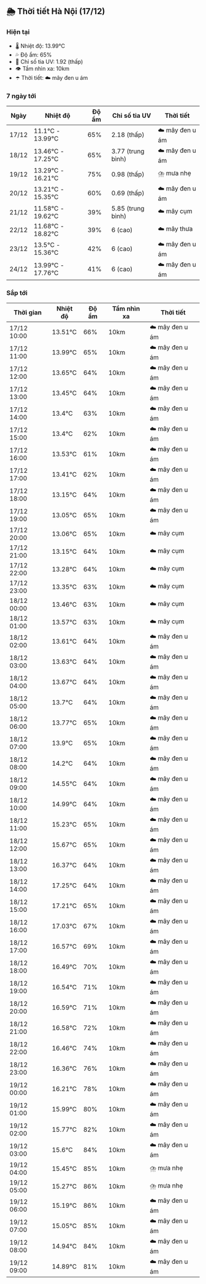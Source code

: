 ## 🌦️ Thời tiết Hà Nội (17/12)

### Hiện tại

- 🌡️ Nhiệt độ: 13.99℃
- 💦 Độ ẩm: 65%
- 🌟 Chỉ số tia UV: 1.92 (thấp)
- 👁️ Tầm nhìn xa: 10km
- ☂️ Thời tiết: ☁️ mây đen u ám

### 7 ngày tới

| Ngày | Nhiệt độ | Độ ẩm | Chỉ số tia UV | Thời tiết |
| --- | --- | --- | --- | --- |
| 17/12 | 11.1℃ - 13.99℃ | 65% | 2.18 (thấp) | ☁️ mây đen u ám |
| 18/12 | 13.46℃ - 17.25℃ | 65% | 3.77 (trung bình) | ☁️ mây đen u ám |
| 19/12 | 13.29℃ - 16.21℃ | 75% | 0.98 (thấp) | ⛈️ mưa nhẹ |
| 20/12 | 13.21℃ - 15.35℃ | 60% | 0.69 (thấp) | ☁️ mây đen u ám |
| 21/12 | 11.58℃ - 19.62℃ | 39% | 5.85 (trung bình) | ☁️ mây cụm |
| 22/12 | 11.68℃ - 18.82℃ | 39% | 6 (cao) | ☁️ mây thưa |
| 23/12 | 13.5℃ - 15.36℃ | 42% | 6 (cao) | ☁️ mây đen u ám |
| 24/12 | 13.99℃ - 17.76℃ | 41% | 6 (cao) | ☁️ mây đen u ám |

### Sắp tới

| Thời gian | Nhiệt độ | Độ ẩm | Tầm nhìn xa | Thời tiết |
| --- | --- | --- | --- | --- |
| 17/12 10:00 | 13.51℃ | 66% | 10km | ☁️ mây đen u ám |
| 17/12 11:00 | 13.99℃ | 65% | 10km | ☁️ mây đen u ám |
| 17/12 12:00 | 13.65℃ | 64% | 10km | ☁️ mây đen u ám |
| 17/12 13:00 | 13.45℃ | 64% | 10km | ☁️ mây đen u ám |
| 17/12 14:00 | 13.4℃ | 63% | 10km | ☁️ mây đen u ám |
| 17/12 15:00 | 13.4℃ | 62% | 10km | ☁️ mây đen u ám |
| 17/12 16:00 | 13.53℃ | 61% | 10km | ☁️ mây đen u ám |
| 17/12 17:00 | 13.41℃ | 62% | 10km | ☁️ mây đen u ám |
| 17/12 18:00 | 13.15℃ | 64% | 10km | ☁️ mây đen u ám |
| 17/12 19:00 | 13.05℃ | 65% | 10km | ☁️ mây đen u ám |
| 17/12 20:00 | 13.06℃ | 65% | 10km | ☁️ mây cụm |
| 17/12 21:00 | 13.15℃ | 64% | 10km | ☁️ mây cụm |
| 17/12 22:00 | 13.28℃ | 64% | 10km | ☁️ mây cụm |
| 17/12 23:00 | 13.35℃ | 63% | 10km | ☁️ mây cụm |
| 18/12 00:00 | 13.46℃ | 63% | 10km | ☁️ mây cụm |
| 18/12 01:00 | 13.57℃ | 63% | 10km | ☁️ mây cụm |
| 18/12 02:00 | 13.61℃ | 64% | 10km | ☁️ mây đen u ám |
| 18/12 03:00 | 13.63℃ | 64% | 10km | ☁️ mây đen u ám |
| 18/12 04:00 | 13.67℃ | 64% | 10km | ☁️ mây đen u ám |
| 18/12 05:00 | 13.7℃ | 64% | 10km | ☁️ mây đen u ám |
| 18/12 06:00 | 13.77℃ | 65% | 10km | ☁️ mây đen u ám |
| 18/12 07:00 | 13.9℃ | 65% | 10km | ☁️ mây đen u ám |
| 18/12 08:00 | 14.2℃ | 64% | 10km | ☁️ mây đen u ám |
| 18/12 09:00 | 14.55℃ | 64% | 10km | ☁️ mây đen u ám |
| 18/12 10:00 | 14.99℃ | 64% | 10km | ☁️ mây đen u ám |
| 18/12 11:00 | 15.23℃ | 65% | 10km | ☁️ mây đen u ám |
| 18/12 12:00 | 15.67℃ | 65% | 10km | ☁️ mây đen u ám |
| 18/12 13:00 | 16.37℃ | 64% | 10km | ☁️ mây đen u ám |
| 18/12 14:00 | 17.25℃ | 64% | 10km | ☁️ mây đen u ám |
| 18/12 15:00 | 17.21℃ | 65% | 10km | ☁️ mây đen u ám |
| 18/12 16:00 | 17.03℃ | 67% | 10km | ☁️ mây đen u ám |
| 18/12 17:00 | 16.57℃ | 69% | 10km | ☁️ mây đen u ám |
| 18/12 18:00 | 16.49℃ | 70% | 10km | ☁️ mây đen u ám |
| 18/12 19:00 | 16.54℃ | 71% | 10km | ☁️ mây đen u ám |
| 18/12 20:00 | 16.59℃ | 71% | 10km | ☁️ mây đen u ám |
| 18/12 21:00 | 16.58℃ | 72% | 10km | ☁️ mây đen u ám |
| 18/12 22:00 | 16.46℃ | 74% | 10km | ☁️ mây đen u ám |
| 18/12 23:00 | 16.36℃ | 76% | 10km | ☁️ mây đen u ám |
| 19/12 00:00 | 16.21℃ | 78% | 10km | ☁️ mây đen u ám |
| 19/12 01:00 | 15.99℃ | 80% | 10km | ☁️ mây đen u ám |
| 19/12 02:00 | 15.77℃ | 82% | 10km | ☁️ mây đen u ám |
| 19/12 03:00 | 15.6℃ | 84% | 10km | ☁️ mây đen u ám |
| 19/12 04:00 | 15.45℃ | 85% | 10km | ⛈️ mưa nhẹ |
| 19/12 05:00 | 15.27℃ | 86% | 10km | ⛈️ mưa nhẹ |
| 19/12 06:00 | 15.19℃ | 86% | 10km | ☁️ mây đen u ám |
| 19/12 07:00 | 15.05℃ | 85% | 10km | ☁️ mây đen u ám |
| 19/12 08:00 | 14.94℃ | 84% | 10km | ☁️ mây đen u ám |
| 19/12 09:00 | 14.89℃ | 81% | 10km | ☁️ mây đen u ám |
